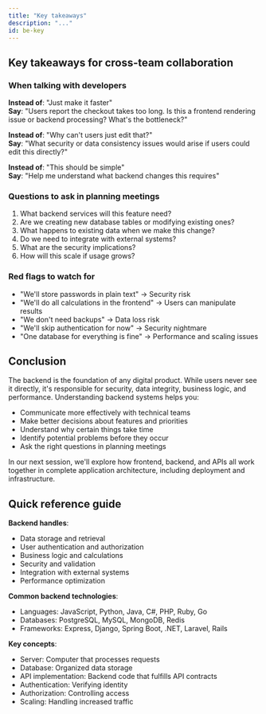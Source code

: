 ```yaml
---
title: "Key takeaways"
description: "..."
id: be-key
---
```


## Key takeaways for cross-team collaboration

### When talking with developers

**Instead of**: "Just make it faster"  
**Say**: "Users report the checkout takes too long. Is this a frontend rendering issue or backend processing? What's the bottleneck?"  

**Instead of**: "Why can't users just edit that?"  
**Say**: "What security or data consistency issues would arise if users could edit this directly?"  

**Instead of**: "This should be simple"  
**Say**: "Help me understand what backend changes this requires"  

### Questions to ask in planning meetings

1. What backend services will this feature need?
2. Are we creating new database tables or modifying existing ones?
3. What happens to existing data when we make this change?
4. Do we need to integrate with external systems?
5. What are the security implications?
6. How will this scale if usage grows?

### Red flags to watch for

- "We'll store passwords in plain text" → Security risk
- "We'll do all calculations in the frontend" → Users can manipulate results
- "We don't need backups" → Data loss risk
- "We'll skip authentication for now" → Security nightmare
- "One database for everything is fine" → Performance and scaling issues

## Conclusion

The backend is the foundation of any digital product. While users never see it directly, it's responsible for security, data integrity, business logic, and performance. Understanding backend systems helps you:

- Communicate more effectively with technical teams
- Make better decisions about features and priorities
- Understand why certain things take time
- Identify potential problems before they occur
- Ask the right questions in planning meetings

In our next session, we'll explore how frontend, backend, and APIs all work together in complete application architecture, including deployment and infrastructure.

## Quick reference guide

**Backend handles**:
- Data storage and retrieval
- User authentication and authorization
- Business logic and calculations
- Security and validation
- Integration with external systems
- Performance optimization

**Common backend technologies**:
- Languages: JavaScript, Python, Java, C#, PHP, Ruby, Go
- Databases: PostgreSQL, MySQL, MongoDB, Redis
- Frameworks: Express, Django, Spring Boot, .NET, Laravel, Rails

**Key concepts**:
- Server: Computer that processes requests
- Database: Organized data storage
- API implementation: Backend code that fulfills API contracts
- Authentication: Verifying identity
- Authorization: Controlling access
- Scaling: Handling increased traffic